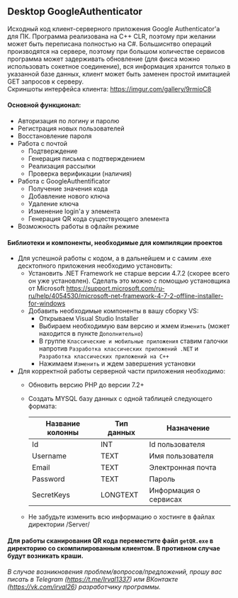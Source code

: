 ## Desktop GoogleAuthenticator
Исходный код клиент-серверного приложения Google Authenticator'а для ПК. Программа реализована на C++ CLR, поэтому при желании может быть переписана полностью на C#. Большиснтво операций производятся на сервере, поэтому при большом количестве сервисов программа может задерживать обновление (для фикса можно использовать сокетное соединение), вся информация хранится только в указанной базе данных, клиент может быть заменен простой имитацией GET запросов к серверу.
<br>Скриншоты интерфейса клиента: https://imgur.com/gallery/9rmioC8</br>
#### Основной функционал:
- Авторизация по логину и паролю
- Регистрация новых пользователей
- Восстановление пароля
- Работа с почтой
  - Подтверждение
  - Генерация письма с подтверждением
  - Реализация рассылки
  - Проверка верификации (наличия)
- Работа с GoogleAuthentificator
  - Получение значения кода
  - Добавление нового ключа
  - Удаление ключа
  - Изменение login'a у элемента
  - Генерация QR кода существующего элемента
- Возможность работы в офлайн режиме

#### Библиотеки и компоненты, необходимые для компиляции проектов
- Для успешной работы с кодом, а в дальнейшем и с самим .exe десктопного приложения необходимо установить:
  - Установить .NET Framework не старше версии 4.7.2 (скорее всего он уже установлен). Сделать это можно с помощью установщика от Microsoft https://support.microsoft.com/ru-ru/help/4054530/microsoft-net-framework-4-7-2-offline-installer-for-windows
  - Добавить необходимые компоненты в вашу сборку VS:
    - Открываем Visual Studio Installer
    - Выбираем необходимую вам версию и жмем `Изменить` (может находится в пункте `Дополнительно`)
    - В группе `Классические и мобильные приложения` ставим галочки напротив `Разработка классических приложений .NET` и `Разработка классических приложений на C++`
    - Нажимаем `Изменить` и ждем завершения установки
- Для корректной работы серверной части приложения необходимо:
  - Обновить версию PHP до версии 7.2+
  - Создать MYSQL базу данных с одной таблицей следующего формата:
  
    Название колонны | Тип данных | Назначение
    --- | --- | ---
    Id | INT | Id пользователя
    Username | TEXT | Имя пользователя
    Email | TEXT | Электронная почта
    Password | TEXT | Пароль
    SecretKeys | LONGTEXT | Информация о сервисах
  - Не забудьте изменить всю информацию о хостинге в файлах директории /Server/
#### Для работы сканирования QR кода переместите файл `getQR.exe` в директорию со скомпилированным клиентом. В противном случае будут возникать краши.
###### В случае возникновения проблем/вопросов/предложений, прошу вас писать в Telegram (https://t.me/Irval1337) или ВКонтакте (https://vk.com/irval26) разработчику программы.
